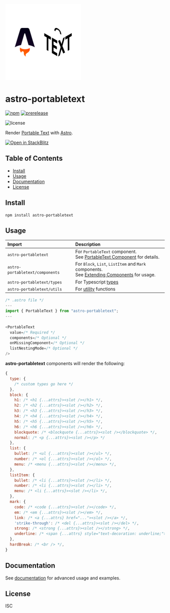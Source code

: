 <div>
  <img src="https://github.com/theisel/astro-portabletext/raw/main/logo.svg" width="240" alt="astro-portabletext logo">
</div>

# astro-portabletext

[![npm](https://img.shields.io/npm/v/astro-portabletext?style=flat-square)](https://www.npmjs.com/package/astro-portabletext)
[![prerelease](https://img.shields.io/npm/v/astro-portabletext/next?style=flat-square&colour-blue)](https://www.npmjs.com/package/astro-portabletext)

![license](https://img.shields.io/npm/l/astro-portabletext?style=flat-square)

Render [Portable Text](https://portabletext.org/) with [Astro](https://astro.build/).

[![Open in StackBlitz](https://developer.stackblitz.com/img/open_in_stackblitz.svg)](https://stackblitz.com/github/theisel/astro-portabletext/tree/main/demo)

## Table of Contents

- [Install](#install)
- [Usage](#usage)
- [Documentation](#documentation)
- [License](#license)

## Install

```
npm install astro-portabletext
```

## Usage

| Import                          | Description                                                                                                                     |
| :------------------------------ | :------------------------------------------------------------------------------------------------------------------------------ |
| `astro-portabletext`            | For `PortableText` component. <br>See [PortableText Component](docs/portabletext-component.md) for details.                     |
| `astro-portabletext/components` | For `Block`, `List`, `ListItem` and `Mark` components. <br> See [Extending Components](docs/extending-components.md) for usage. |
| `astro-portabletext/types`      | For Typescript [types](docs/types.md)                                                                                           |
| `astro-portabletext/utils`      | For [utility](docs/utils.md) functions                                                                                          |

```ts
/* .astro file */
---
import { PortableText } from "astro-portabletext";
---

<PortableText
  value=/* Required */
  components=/* Optional */
  onMissingComponent=/* Optional */
  listNestingMode=/* Optional */
/>
```

**astro-portabletext** components will render the following:

```js
{
  type: {
    /* custom types go here */
  },
  block: {
    h1: /* <h1 {...attrs}><slot /></h1> */,
    h2: /* <h2 {...attrs}><slot /></h2> */,
    h3: /* <h3 {...attrs}><slot /></h3> */,
    h4: /* <h4 {...attrs}><slot /></h4> */,
    h5: /* <h5 {...attrs}><slot /></h5> */,
    h6: /* <h6 {...attrs}><slot /></h6> */,
    blockquote: /* <blockquote {...attrs}><slot /></blockquote> */,
    normal: /* <p {...attrs}><slot /></p> */
  },
  list: {
    bullet: /* <ul {...attrs}><slot /></ul> */,
    number: /* <ol {...attrs}><slot /></ol> */,
    menu: /* <menu {...attrs}><slot /></menu> */,
  },
  listItem: {
    bullet: /* <li {...attrs}><slot /></li> */,
    number: /* <li {...attrs}><slot /></li> */,
    menu: /* <li {...attrs}><slot /></li> */,
  },
  mark: {
    code: /* <code {...attrs}><slot /></code> */,
    em: /* <em {...attrs}><slot /></em> */,
    link: /* <a {...attrs} href="..."><slot /></a> */,
    'strike-through': /* <del {...attrs}><slot /></del> */,
    strong: /* <strong {...attrs}><slot /></strong> */,
    underline: /* <span {...attrs} style="text-decoration: underline;"><slot /></span> */
  },
  hardBreak: /* <br /> */,
}
```

## Documentation

See [documentation](docs/README.md) for advanced usage and examples.

## License

ISC
